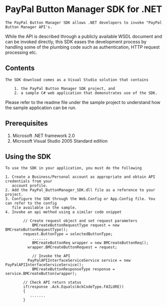 
PayPal Button Manager SDK for .NET
==================================

	The PayPal Button Manager SDK allows .NET developers to invoke "PayPal Button Manager API's. 
While the API is described through a publicly available WSDL document and can be invoked directly, 
this SDK eases the development process by handling some of the plumbing code such as authentication, 
HTTP request processing etc.

Contents 
--------

	The SDK download comes as a Visual Studio solution that contains 

		1. the PayPal Button Manager SDK project, and 
		2. a sample C# web application that demonstrates use of the SDK. 
	
Please refer to the readme file under the sample project to understand how the sample application
can be run.


Prerequisites
-------------

   1. Microsoft .NET framework 2.0
   2. Microsoft Visual Studio 2005 Standard edition


Using the SDK
-------------

	To use the SDK in your application, you must do the following
	
	1. Create a Business/Personal account as appropriate and obtain API credentials from your
	   account profile.
	2. Add the PayPal_ButtonManager_SDK.dll file as a reference to your project.	   
	3. Configure the SDK through the Web.Config or App.Config file. You can refer to the config
	   file available in the sample.
	4. Invoke an api method using a similar code snippet
	
			// Create request object and set request parameters
	            BMCreateButtonRequestType request = new BMCreateButtonRequestType();
			request.ButtonType = selectedButtonType;
            	.......            
	            BMCreateButtonReq wrapper = new BMCreateButtonReq();
      	      wrapper.BMCreateButtonRequest = request;
            
            	// Invoke the API
      	      PayPalAPIInterfaceServiceService service = new PayPalAPIInterfaceServiceService();
	            BMCreateButtonResponseType response = service.BMCreateButton(wrapper);

			// Check API return status
			if(response .Ack.Equals(AckCodeType.FAILURE))
			{
			   .......
			}